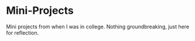 # Mini-Projects
Mini projects from when I was in college. Nothing groundbreaking, just here for reflection.
